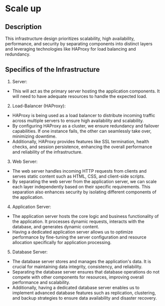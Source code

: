 # Scale up

## Description

This infrastructure design prioritizes scalability, high availability, performance, and security by separating components into distinct layers and leveraging technologies like HAProxy for load balancing and redundancy.

## Specifics of the Infrastructure

1. Server:
  - This will act as the primary server hosting the application components. It will need to have adequate resources to handle the expected load.

2. Load-Balancer (HAProxy):
  - HAProxy is being used as a load balancer to distribute incoming traffic across multiple servers to ensure high availability and scalability.
  - By configuring HAProxy as a cluster, we ensure redundancy and failover capabilities. If one instance fails, the other can seamlessly take over, minimizing downtime.
  - Additionally, HAProxy provides features like SSL termination, health checks, and session persistence, enhancing the overall performance and reliability of the infrastructure.

3. Web Server:
  - The web server handles incoming HTTP requests from clients and serves static content such as HTML, CSS, and client-side scripts.
  - By separating the web server from the application server, we can scale each layer independently based on their specific requirements. This separation also enhances security by isolating different components of the application.

4. Application Server:
  - The application server hosts the core logic and business functionality of the application. It processes dynamic requests, interacts with the database, and generates dynamic content.
  - Having a dedicated application server allows us to optimize performance by fine-tuning the server configuration and resource allocation specifically for application processing.

5. Database Server:
  - The database server stores and manages the application's data. It is crucial for maintaining data integrity, consistency, and reliability.
  - Separating the database server ensures that database operations do not compete with other components for resources, improving overall performance and scalability.
  - Additionally, having a dedicated database server enables us to implement advanced database features such as replication, clustering, and backup strategies to ensure data availability and disaster recovery.
